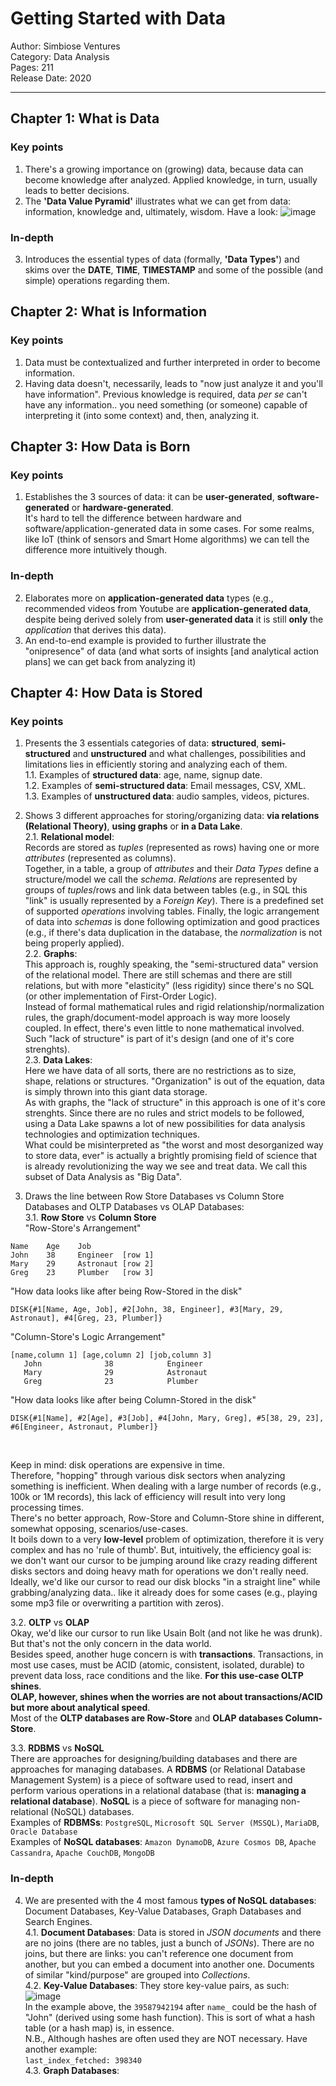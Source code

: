 # Getting Started with Data
Author: Simbiose Ventures<br/>
Category: Data Analysis<br/>
Pages: 211<br/>
Release Date: 2020<br/>

---

## Chapter 1: What is Data
### Key points
1. There's a growing importance on (growing) data, because data can become knowledge after analyzed. Applied knowledge, in turn, usually leads to better decisions.
2. The **'Data Value Pyramid'** illustrates what we can get from data: information, knowledge and,
ultimately, wisdom. Have a look:
![image](https://user-images.githubusercontent.com/79336695/133491867-7cca8784-a194-41a3-8464-cc62344a7bcb.png)

### In-depth
3. Introduces the essential types of data (formally, **'Data Types'**) and skims over the **DATE**, **TIME**, **TIMESTAMP** and some of the possible (and simple) operations regarding them.

## Chapter 2: What is Information
### Key points
1. Data must be contextualized and further interpreted in order to become information.
2. Having data doesn't, necessarily, leads to "now just analyze it and you'll have information". Previous knowledge is required, data *per se* can't have any information.. you need something (or someone) capable of interpreting it (into some context) and, then, analyzing it.

## Chapter 3: How Data is Born
### Key points
1. Establishes the 3 sources of data: it can be **user-generated**, **software-generated** or **hardware-generated**.<br/>It's hard to tell the difference between hardware and software/application-generated data in some cases. For some
realms, like IoT (think of sensors and Smart Home algorithms) we can tell the difference more intuitively though.
### In-depth
2. Elaborates more on **application-generated data** types (e.g., recommended videos from Youtube are **application-generated data**, despite being derived solely from **user-generated data** it is still **only** the *application* that derives this data).
3. An end-to-end example is provided to further illustrate the "onipresence" of data (and what sorts of insights [and analytical action plans] we can get back from analyzing it)

## Chapter 4: How Data is Stored
### Key points
1. Presents the 3 essentials categories of data: **structured**, **semi-structured** and **unstructured** and what challenges, possibilities and limitations lies in efficiently storing and analyzing each of them.<br/>
1.1. Examples of **structured data**: age, name, signup date.<br/>
1.2. Examples of **semi-structured data**: Email messages, CSV, XML.<br/>
1.3. Examples of **unstructured data**: audio samples, videos, pictures.

2. Shows 3 different approaches for storing/organizing data: **via relations (Relational Theory)**, **using graphs** or **in a Data Lake**.<br/>
2.1. **Relational model**:<br/> Records are stored as *tuples* (represented as rows) having one or more *attributes* (represented as columns).<br/> Together, in a table, a group of *attributes* and their *Data Types* define a structure/model we call the *schema*. *Relations* are represented by groups of *tuples*/rows and link data between tables (e.g., in SQL this "link" is usually represented by a *Foreign Key*). There is a predefined set of supported *operations* involving tables. Finally, the logic arrangement of data into *schemas* is done following optimization and good practices (e.g., if there's data duplication in the database, the *normalization* is not being properly appĺied).<br/>
2.2. **Graphs**:<br/>
This approach is, roughly speaking, the "semi-structured data" version of the relational model. There are still schemas and there are still relations, but with more "elasticity" (less rigidity) since there's no SQL (or other implementation of First-Order Logic).<br/>
Instead of formal mathematical rules and rigid relationship/normalization rules, the graph/document-model approach is
way more loosely coupled. In effect, there's even little to none mathematical involved.<br/>
Such "lack of structure" is part of it's design (and one of it's core strenghts).<br/>
2.3. **Data Lakes**:<br/>
Here we have data of all sorts, there are no restrictions as to size, shape, relations or structures. "Organization" is out of the equation, data is simply thrown into this giant data storage.<br/>
As with graphs, the "lack of structure" in this approach is one of it's core strenghts. Since there are no rules and strict models to be followed, using a Data Lake spawns a lot of new possibilities for data analysis technologies and optimization techniques.<br/>
What could be misinterpreted as "the worst and most desorganized way to store data, ever" is actually a brightly promising field of science that is already revolutionizing the way we see and treat data. We call this subset of Data Analysis as "Big Data".

3. Draws the line between Row Store Databases vs Column Store Databases and OLTP Databases vs OLAP Databases:<br/>
3.1. **Row Store** vs **Column Store**<br/>
"Row-Store's Arrangement"
```
Name    Age    Job
John    38     Engineer  [row 1]
Mary    29     Astronaut [row 2]
Greg    23     Plumber   [row 3]
```

"How data looks like after being Row-Stored in the disk"

```
DISK{#1[Name, Age, Job], #2[John, 38, Engineer], #3[Mary, 29, Astronaut], #4[Greg, 23, Plumber]}
```

"Column-Store's Logic Arrangement"

```
[name,column 1] [age,column 2] [job,column 3]
   John              38            Engineer
   Mary              29            Astronaut
   Greg              23            Plumber
```

"How data looks like after being Column-Stored in the disk"

```
DISK{#1[Name], #2[Age], #3[Job], #4[John, Mary, Greg], #5[38, 29, 23], #6[Engineer, Astronaut, Plumber]}
```

<br/>

Keep in mind: disk operations are expensive in time.<br/>
Therefore, "hopping" through various disk sectors when analyzing something is inefficient. When dealing with a large number of records (e.g., 100k or 1M records), this lack of efficiency will result into very long processing times.<br/>
There's no better approach, Row-Store and Column-Store shine in different, somewhat opposing, scenarios/use-cases.<br/>
It boils down to a very **low-level** problem of optimization, therefore it is very complex and has no 'rule of thumb'. But, intuitively, the efficiency goal is: we don't want our cursor to be jumping around like crazy reading different disks sectors and doing heavy math for operations we don't really need.<br/>Ideally, we'd like our cursor to read our disk blocks "in a straight line" while grabbing/analyzing data.. like it already does for some cases (e.g., playing some mp3 file or overwriting a partition with zeros).<br/>

3.2. **OLTP** vs **OLAP**<br/>
Okay, we'd like our cursor to run like Usain Bolt (and not like he was drunk). But that's not the only concern in the data world.<br/>
Besides speed, another huge concern is with **transactions**. Transactions, in most use cases, must be ACID (atomic, consistent, isolated, durable) to prevent data loss, race conditions and the like. **For this use-case OLTP shines**. <br/>
**OLAP, however, shines when the worries are not about transactions/ACID but more about analytical speed**. <br/>
Most of the **OLTP databases are Row-Store** and **OLAP databases Column-Store**.<br/>
    
3.3. **RDBMS** vs **NoSQL**<br/>
There are approaches for designing/building databases and there are approaches for managing databases. A **RDBMS** (or Relational Database Management System) is a piece of software used to read, insert and perform various operations in a relational database (that is: **managing a relational database**). **NoSQL** is a piece of software for managing non-relational (NoSQL) databases.<br/>
Examples of **RDBMSs**: `PostgreSQL`, `Microsoft SQL Server (MSSQL)`, `MariaDB`, `Oracle Database`<br/>
Examples of **NoSQL databases**: `Amazon DynamoDB`, `Azure Cosmos DB`, `Apache Cassandra`, `Apache CouchDB`, `MongoDB`

### In-depth
4. We are presented with the 4 most famous **types of NoSQL databases**: Document Databases, Key-Value Databases, Graph Databases and Search Engines. <br/>
4.1. **Document Databases**: Data is stored in *JSON documents* and there are no joins (there are no tables, just a bunch of *JSONs*). There are no joins, but there are links: you can't reference one document from another, but you can embed a document into another one. Documents of similar "kind/purpose" are grouped into *Collections*.<br/>
4.2. **Key-Value Databases**: They store key-value pairs, as such:<br/>
![image](https://user-images.githubusercontent.com/79336695/133492406-a35eb245-5d5e-401e-8b60-0bf282f6573b.png)<br/>
In the example above, the `39587942194` after `name_` could be the hash of "John" (derived using some hash function). This is sort of what a hash table (or a hash map) is, in essence.<br/>
N.B., Although hashes are often used they are NOT necessary. Have another example:<br/>
`last_index_fetched: 398340`<br/>
4.3. **Graph Databases**:
